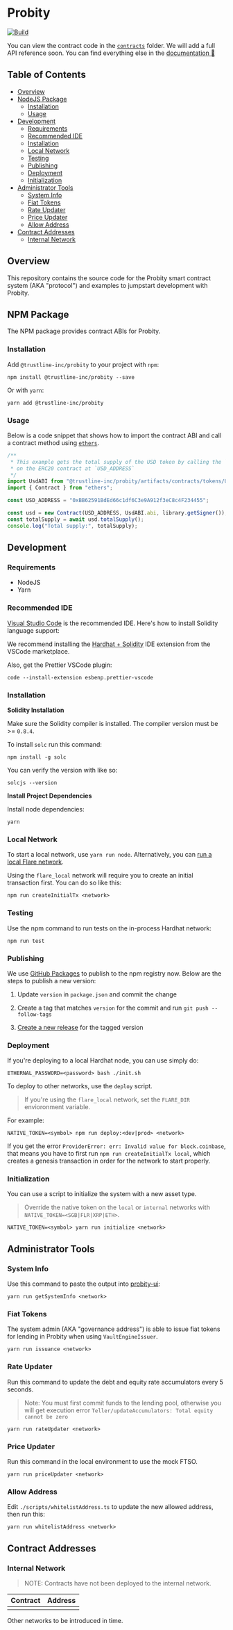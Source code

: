 # Probity

[![Build](https://github.com/trustline-inc/probity/actions/workflows/build.yml/badge.svg)](https://github.com/trustline-inc/probity/actions/workflows/build.yml)

You can view the contract code in the [`contracts`](./contracts) folder. We will add a full API reference soon. You can find everything else in the [documentation&nbsp;📖 ](https://docs.trustline.co/products/)

## Table of Contents

<!--ts-->

- [Overview](#overview)
- [NodeJS Package](#nodejs-package)
  - [Installation](#installation)
  - [Usage](#usage)
- [Development](#development)
  - [Requirements](#requirements)
  - [Recommended IDE](#recommended-ide)
  - [Installation](#installation-1)
  - [Local Network](#local-network)
  - [Testing](#testing)
  - [Publishing](#publishing)
  - [Deployment](#deployment)
  - [Initialization](#initialization)
- [Administrator Tools](#administrator-tools)
  - [System Info](#system-info)
  - [Fiat Tokens](#fiat-tokens)
  - [Rate Updater](#rate-updater)
  - [Price Updater](#price-updater)
  - [Allow Address](#allow-address)
- [Contract Addresses](#contract-addresses)
  - [Internal Network](#internal-network)
  <!--te-->

## Overview

This repository contains the source code for the Probity smart contract system (AKA "protocol") and examples to jumpstart development with Probity.

## NPM Package

The NPM package provides contract ABIs for Probity.

### Installation

Add `@trustline-inc/probity` to your project with `npm`:

```
npm install @trustline-inc/probity --save
```

Or with `yarn`:

```
yarn add @trustline-inc/probity
```

### Usage

Below is a code snippet that shows how to import the contract ABI and call a contract method using [`ethers`](https://docs.ethers.io/v5/).

```javascript
/**
 * This example gets the total supply of the USD token by calling the `totalSupply` method
 * on the ERC20 contract at `USD_ADDRESS`
 */
import UsdABI from "@trustline-inc/probity/artifacts/contracts/tokens/Usd.sol/USD.json";
import { Contract } from "ethers";

const USD_ADDRESS = "0xBB62591BdEd66c1df6C3e9A912f3eC8c4F234455";

const usd = new Contract(USD_ADDRESS, UsdABI.abi, library.getSigner());
const totalSupply = await usd.totalSupply();
console.log("Total supply:", totalSupply);
```

## Development

### Requirements

- NodeJS
- Yarn

### Recommended IDE

[Visual Studio Code](https://code.visualstudio.com/) is the recommended IDE. Here's how to install Solidity language support:

We recommend installing the [Hardhat + Solidity](https://marketplace.visualstudio.com/items?itemName=NomicFoundation.hardhat-solidity) IDE extension from the VSCode marketplace.

Also, get the Prettier VSCode plugin:

```
code --install-extension esbenp.prettier-vscode
```

### Installation

**Solidity Installation**

Make sure the Solidity compiler is installed. The compiler version must be >= `0.8.4`.

To install `solc` run this command:

```
npm install -g solc
```

You can verify the version with like so:

```
solcjs --version
```

**Install Project Dependencies**

Install node dependencies:

```
yarn
```

### Local Network

To start a local network, use `yarn run node`. Alternatively, you can [run a local Flare network](https://gitlab.com/flarenetwork/flare).

Using the `flare_local` network will require you to create an initial transaction first. You can do so like this:

```
npm run createInitialTx <network>
```

### Testing

Use the npm command to run tests on the in-process Hardhat network:

```
npm run test
```

### Publishing

We use [GitHub Packages](https://docs.github.com/en/packages/working-with-a-github-packages-registry/working-with-the-npm-registry) to publish to the npm registry now. Below are the steps to publish a new version:

1. Update `version` in `package.json` and commit the change

2. Create a tag that matches `version` for the commit and run `git push --follow-tags`

3. [Create a new release](https://github.com/trustline-inc/probity/releases/new) for the tagged version

### Deployment

If you're deploying to a local Hardhat node, you can use simply do:

```
ETHERNAL_PASSWORD=<password> bash ./init.sh
```

To deploy to other networks, use the `deploy` script.

> If you're using the `flare_local` network, set the `FLARE_DIR` envioronment variable.

For example:

```
NATIVE_TOKEN=<symbol> npm run deploy:<dev|prod> <network>
```

If you get the error `ProviderError: err: Invalid value for block.coinbase`, that means you have to first run `npm run createInitialTx local`, which creates a genesis transaction in order for the network to start properly.

### Initialization

You can use a script to initialize the system with a new asset type.

> Override the native token on the `local` or `internal` networks with `NATIVE_TOKEN=<SGB|FLR|XRP|ETH>`.

```
NATIVE_TOKEN=<symbol> yarn run initialize <network>
```

## Administrator Tools

### System Info

Use this command to paste the output into [probity-ui](https://github.com/trustline-inc/probity-ui):

```
yarn run getSystemInfo <network>
```

### Fiat Tokens

The system admin (AKA "governance address") is able to issue fiat tokens for lending in Probity when using `VaultEngineIssuer`.

```
yarn run issuance <network>
```

### Rate Updater

Run this command to update the debt and equity rate accumulators every 5 seconds.

> Note: You must first commit funds to the lending pool, otherwise you will get execution error `Teller/updateAccumulators: Total equity cannot be zero`

```
yarn run rateUpdater <network>
```

### Price Updater

Run this command in the local environment to use the mock FTSO.

```
yarn run priceUpdater <network>
```

### Allow Address

Edit `./scripts/whitelistAddress.ts` to update the new allowed address, then run this:

```
yarn run whitelistAddress <network>
```

## Contract Addresses

### Internal Network

> NOTE: Contracts have not been deployed to the internal network.

| Contract | Address |
| -------- | ------- |
|          |         |

Other networks to be introduced in time.
